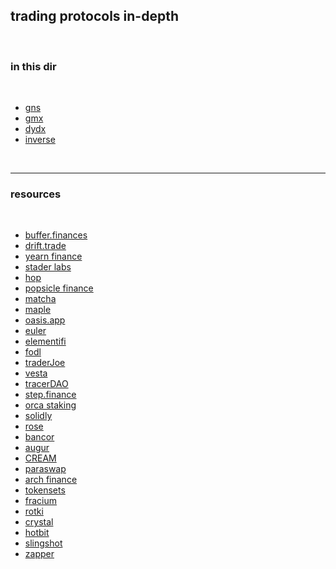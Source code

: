 ## trading protocols in-depth

<br>

### in this dir

<br>

* [gns](gns.md)
* [gmx](https://github.com/go-outside-labs/mev-toolkit/tree/main/MEV_by_chains/MEV_on_Arbitrum/gmx)
* [dydx](dydx.md)
* [inverse](inverse.md)


<br>

----

### resources

<br>

* [buffer.finances](https://buffer.finance/)
* [drift.trade](https://www.drift.trade/)
* [yearn finance](https://yearn.finance/#/portfolio)
* [stader labs](https://staderlabs.com/)
* [hop](https://app.hop.exchange/#/send?token=ETH)
* [popsicle finance](https://popsicle.finance/)
* [matcha](https://matcha.xyz/)
* [maple](https://www.maple.finance/)
* [oasis.app](https://oasis.app/)
* [euler](https://www.euler.finance/)
* [elementifi](https://app.element.fi/fixedrates)
* [fodl](https://app.fodl.finance/nft)
* [traderJoe](https://traderjoexyz.com/farm#/)
* [vesta](https://vestafinance.xyz/)
* [tracerDAO](https://github.com/tracer-protocol)
* [step.finance](https://app.step.finance/#/dashboard)
* [orca staking](https://www.orca.so/staking)
* [solidly](https://solidly.exchange/liquidity)
* [rose](https://app.rose.fi/#/)
* [bancor](https://app.bancor.network/pools)
* [augur](https://augur.net/)
* [CREAM](https://app.cream.finance/)
* [paraswap](https://www.paraswap.io/)
* [arch finance](https://beta.archfinance.io/)
* [tokensets](https://www.tokensets.com/)
* [fracium](https://francium.io/)
* [rotki](https://rotki.com/)
* [crystal](https://defi.krystal.app/)
* [hotbit](https://www.hotbit.io)
* [slingshot](https://app.slingshot.finance/trade/m/MATIC)
* [zapper](https://zapper.fi/invest)
